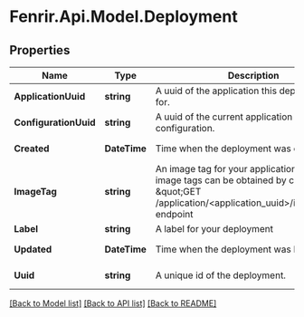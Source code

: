 # Fenrir.Api.Model.Deployment

## Properties

Name | Type | Description | Notes
------------ | ------------- | ------------- | -------------
**ApplicationUuid** | **string** | A uuid of the application this deployment is for. | [optional] [readonly] 
**ConfigurationUuid** | **string** | A uuid of the current application configuration. | [optional] [readonly] 
**Created** | **DateTime** | Time when the deployment was created. | [optional] [readonly] 
**ImageTag** | **string** | An image tag for your application. Possible image tags can be obtained by calling \&quot;GET /application/&lt;application_uuid&gt;/images\&quot; endpoint | 
**Label** | **string** | A label for your deployment | 
**Updated** | **DateTime** | Time when the deployment was last updated. | [optional] [readonly] 
**Uuid** | **string** | A unique id of the deployment. | [optional] [readonly] 

[[Back to Model list]](../README.md#documentation-for-models) [[Back to API list]](../README.md#documentation-for-api-endpoints) [[Back to README]](../README.md)

